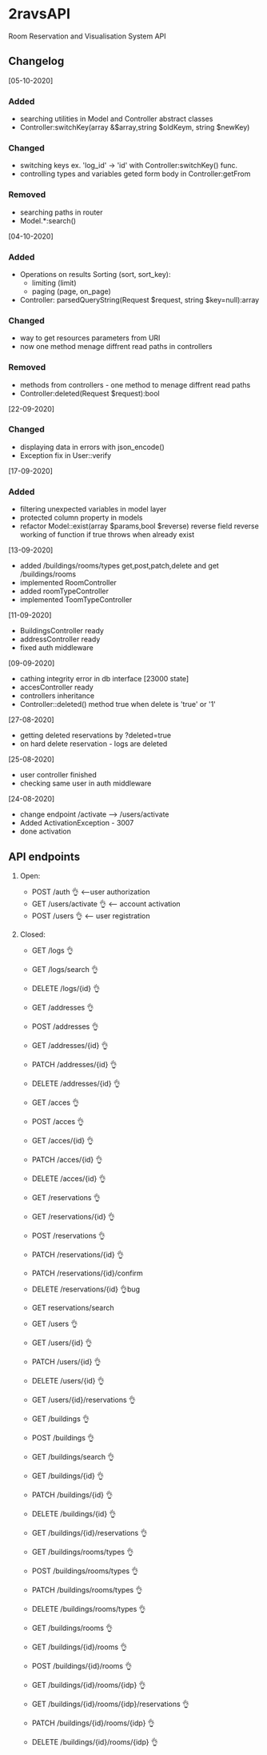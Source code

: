 # 2ravsAPI

Room Reservation and Visualisation System API

## Changelog

[05-10-2020]
### Added
 - searching utilities in Model and Controller abstract classes
 - Controller:switchKey(array &$array,string $oldKeym, string $newKey)
### Changed
 - switching keys ex. 'log_id' -> 'id' with Controller:switchKey() func.
 - controlling types and variables geted form body in Controller:getFrom
### Removed 
 - searching paths in router 
 - Model.*:search()


[04-10-2020]

### Added

-   Operations on results Sorting (sort, sort_key):
    -   limiting (limit)
    -   paging (page, on_page)
-   Controller: parsedQueryString(Request $request, string $key=null):array

### Changed

-   way to get resources parameters from URI
-   now one method menage diffrent read paths in controllers

### Removed

-   methods from controllers - one method to menage diffrent read paths
-   Controller:deleted(Request \$request):bool

[22-09-2020]

### Changed

-   displaying data in errors with json_encode()
-   Exception fix in User::verify

[17-09-2020]

### Added

-   filtering unexpected variables in model layer
-   protected column property in models
-   refactor Model::exist(array $params,bool $reverse) reverse field reverse working of function if true throws when already exist

[13-09-2020]

-   added /buildings/rooms/types get,post,patch,delete and get /buildings/rooms
-   implemented RoomController
-   added roomTypeController
-   implemented ToomTypeController

[11-09-2020]

-   BuildingsController ready
-   addressController ready
-   fixed auth middleware

[09-09-2020]

-   cathing integrity error in db interface [23000 state]
-   accesController ready
-   controllers inheritance
-   Controller::deleted() method true when delete is 'true' or '1'

[27-08-2020]

-   getting deleted reservations by ?deleted=true
-   on hard delete reservation - logs are deleted

[25-08-2020]

-   user controller finished
-   checking same user in auth middleware

[24-08-2020]

-   change endpoint /activate --> /users/activate
-   Added ActivationException - 3007
-   done activation

## API endpoints

1. Open:

    - POST /auth 👌 <--user authorization
    - GET /users/activate 👌 <-- account activation
    - POST /users 👌 <-- user registration

2. Closed:

    - GET /logs 👌
    - GET /logs/search 👌
    - DELETE /logs/{id} 👌

    - GET /addresses 👌
    - POST /addresses 👌

    - GET /addresses/{id} 👌
    - PATCH /addresses/{id} 👌
    - DELETE /addresses/{id} 👌

    - GET /acces 👌
    - POST /acces 👌

    - GET /acces/{id} 👌
    - PATCH /acces/{id} 👌
    - DELETE /acces/{id} 👌

    - GET /reservations 👌
    - GET /reservations/{id} 👌
    - POST /reservations 👌
    - PATCH /reservations/{id} 👌
    - PATCH /reservations/{id}/confirm
    - DELETE /reservations/{id} 👌bug

    - GET reservations/search

    - GET /users 👌
    - GET /users/{id} 👌
    - PATCH /users/{id} 👌
    - DELETE /users/{id} 👌
    - GET /users/{id}/reservations 👌

    - GET /buildings 👌
    - POST /buildings 👌
    - GET /buildings/search 👌

    - GET /buildings/{id} 👌
    - PATCH /buildings/{id} 👌
    - DELETE /buildings/{id} 👌
    - GET /buildings/{id}/reservations 👌

    - GET /buildings/rooms/types 👌
    - POST /buildings/rooms/types 👌
    - PATCH /buildings/rooms/types 👌
    - DELETE /buildings/rooms/types 👌

    - GET /buildings/rooms 👌

    - GET /buildings/{id}/rooms 👌
    - POST /buildings/{id}/rooms 👌

    - GET /buildings/{id}/rooms/{idp} 👌
    - GET /buildings/{id}/rooms/{idp}/reservations 👌
    - PATCH /buildings/{id}/rooms/{idp} 👌
    - DELETE /buildings/{id}/rooms/{idp} 👌
